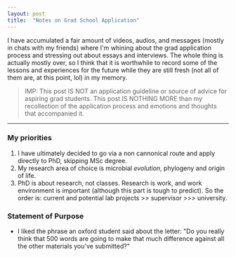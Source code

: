 ```yaml
---
layout: post
title:  "Notes on Grad School Application"
---
```


I have accumulated a fair amount of videos, audios, and messages (mostly in chats with my friends) where I'm whining about the grad application process and stressing out about essays and interviews. The whole thing is actually mostly over, so I think that it is worthwhile to record some of the lessons and experiences for the future while they are still fresh (not all of them are, at this point, lol) in my memory.

> IMP: This post IS NOT an application guideline or source of advice for aspiring grad students. This post IS NOTHING MORE than my recollection of the application process and emotions and thoughts that accompanied it.



---



### My priorities

1. I have ultimately decided to go via a non cannonical route and apply directly to PhD, skipping MSc degree.
2. My research area of choice is microbial *evolution*, phylogeny and origin of life.
3. PhD is about research, not classes. Research is work, and work environment is important (although this part is tough to predict). So the order is: current and potential lab projects >> supervisor >>> university.

### Statement of Purpose
- I liked the phrase an oxford student said about the letter: "Do you really think that 500 words are going to make that much difference against all the other materials you've submitted?"


